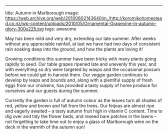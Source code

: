 ---
title: Autumn in Marlborough
image: https://web.archive.org/web/20100602143640im_/http://koromikohomestead.co.nz/wp-content/uploads/2010/05/Ornamental-Grapevine-in-autumn-glory-300x225.jpg
tags: awesome

May has been mild and very dry, extending our late summer.  After weeks without any appreciable rainfall, at last we have had two days of consistent rain soaking deep into the ground, and how the plants are loving it!

Growing conditions this summer have been tricky with many plants going rapidly to seed. Our table grapes ripened late and unevenly this year, and with everything so dry were targeted by wasps and the occasional possum before we could get to harvest them. Our veggie garden continues to develop by leaps and bounds and, along with a plentiful supply of fresh eggs from our chickens, has provided a tasty supply of home produce for ourselves and our guests during the summer.

Currently the garden is full of autumn colour as the leaves turn all shades of red, yellow and brown and fall from the trees. Our feijoas are almost ripe and eagerly awaited – a tasty autumn fruit high in vitamin C content. Time to dig over and tidy the flower beds, and reseed bare patches in the lawns – not forgetting to take time out to enjoy a glass of Marlborough wine on the deck in the warmth of the autumn sun!
